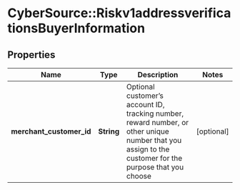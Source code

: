 # CyberSource::Riskv1addressverificationsBuyerInformation

## Properties
Name | Type | Description | Notes
------------ | ------------- | ------------- | -------------
**merchant_customer_id** | **String** | Optional customer’s account ID, tracking number, reward number, or other unique number that you assign to the customer for the purpose that you choose  | [optional] 


